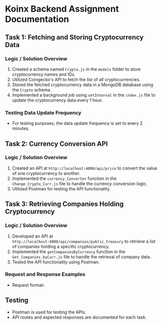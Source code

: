 # Koinx Backend Assignment Documentation

## Task 1: Fetching and Storing Cryptocurrency Data

### Logic / Solution Overview
1. Created a schema named `Crypto.js` in the `models` folder to store cryptocurrency names and IDs.
2. Utilized Coingecko's API to fetch the list of all cryptocurrencies.
3. Stored the fetched cryptocurrency data in a MongoDB database using the `Crypto` schema.
4. Implemented a background job using `setInterval` in the `index.js` file to update the cryptocurrency data every 1 hour.

### Testing Data Update Frequency
- For testing purposes, the data update frequency is set to every 2 minutes.

## Task 2: Currency Conversion API

### Logic / Solution Overview
1. Created an API at `http://localhost:4000/api/price` to convert the value of one cryptocurrency to another.
2. Implemented the `currency_Converter` function in the `Change_Crypto_Curr.js` file to handle the currency conversion logic.
3. Utilized Postman for testing the API functionality.

## Task 3: Retrieving Companies Holding Cryptocurrency

### Logic / Solution Overview
1. Developed an API at `http://localhost:4000/api/companies/public_treasury` to retrieve a list of companies holding a specific cryptocurrency.
2. Implemented the `getCompaniesByCurrency` function in the `Get_Companies_byCurr.js` file to handle the retrieval of company data.
3. Tested the API functionality using Postman.

### Request and Response Examples
- Request format: 


##  Testing
- Postman is used for testing the APIs.
- API routes and expected responses are documented for each task.
